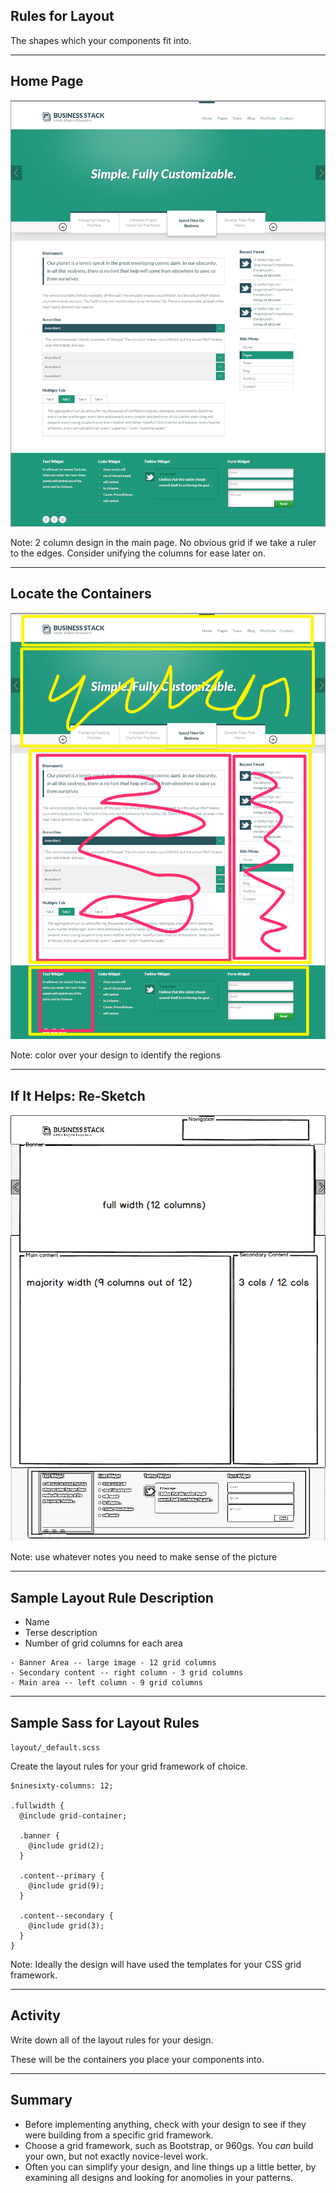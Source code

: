 ## Rules for Layout

The shapes which your components fit into.

-------------
## Home Page

<!-- .slide: data-background-image="assets/AnggaPutra_home_psd.png" -->
<!-- .slide: data-background-position="top left" -->
<!-- .slide: data-state="bgimage" -->

<img src="assets/AnggaPutra_home_psd.png" class="noshow" />

Note: 2 column design in the main page. No obvious grid if we take a ruler to the edges. Consider unifying the columns for ease later on.

-------------
## Locate the Containers

<!-- .slide: data-background-image="assets/AnggaPutra_home_layout.png" -->
<!-- .slide: data-background-position="top left" -->
<!-- .slide: data-state="bgimage" -->

<img src="assets/AnggaPutra_home_layout.png" class="noshow" />

Note: color over your design to identify the regions

-------------
## If It Helps: Re-Sketch

<!-- .slide: data-background-image="assets/AnggaPutra_sketched.png" -->
<!-- .slide: data-background-position="top left" -->
<!-- .slide: data-state="bgimage" -->

<img src="assets/AnggaPutra_sketched.png" class="noshow" />

Note: use whatever notes you need to make sense of the picture

---------
## Sample Layout Rule Description

- Name
- Terse description
- Number of grid columns for each area

````
- Banner Area -- large image - 12 grid columns
- Secondary content -- right column - 3 grid columns
- Main area -- left column - 9 grid columns
````

-------------
## Sample Sass for Layout Rules

``layout/_default.scss`` 

Create the layout rules for your grid framework of choice.

````
$ninesixty-columns: 12;

.fullwidth {
  @include grid-container;
  
  .banner {
    @include grid(2);
  }

  .content--primary {
    @include grid(9);
  }

  .content--secondary {
    @include grid(3);
  }
}
````
Note: Ideally the design will have used the templates for your CSS grid framework.

----------------
## Activity

Write down all of the layout rules for your design.

These will be the containers you place your components into.

--------
## Summary

- Before implementing anything, check with your design to see if they were building from a specific grid framework.
- Choose a grid framework, such as Bootstrap, or 960gs. You *can* build your own, but not exactly novice-level work.
- Often you can simplify your design, and line things up a little better, by examining all designs and looking for anomolies in your patterns.
